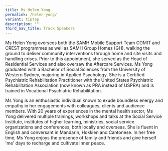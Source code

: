 ```yaml
---
title: Ms Helen Yong
permalink: /helen-yong/
variant: tiptap
description: ""
third_nav_title: Track Speakers
---
```

<p></p>
<p>Ms Helen Yong oversees both the SAMH Mobile Support Team COMIT and CREST
programmes as well as SAMH Group Homes (GH), walking the ground to deliver
community interventions through home and site visits and handling crises.
Prior to this appointment, she served as the Head of Residential Services
and also oversaw the Aftercare Services. Ms Yong graduated with a Bachelor
of Social Sciences from the University of Western Sydney, majoring in Applied
Psychology. She is a Certified Psychiatric Rehabilitation Practitioner
with the United States Psychiatric Rehabilitation Association (now known
as PRA instead of USPRA) and is trained in Vocational Psychiatric Rehabilitation.</p>
<p>Ms Yong is an enthusiastic individual known to exude boundless energy
and empathy in her engagements with colleagues, clients and audience members.
With 20 years of experiences in the mental health sector, Ms Yong delivered
multiple trainings, workshops and talks at the Social Service Institute,
institutes of higher learning, ministries, social service organizations
and conferences, both locally and overseas. She is fluent in English and
conversant in Mandarin, Hokkien and Cantonese. In her free time, Ms Yong
enjoys the presence of family and friends and give herself 'me' days to
recharge and cultivate inner peace.</p>
<p></p>